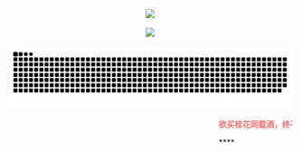 <p align = "center">
  <img src = "https://github-readme-stats.vercel.app/api?username=ananyuanan&show_icons=true&theme=tokyonight&line_height=27">
</p>

<p align = "center">
<img width="50%" src="https://github-readme-streak-stats.herokuapp.com/?user=ananyuanan&show_icons=true&locale=en&layout=compact&theme=radical&line_height=0" />
</p>
<p align = "center">
  <img src = "https://raw.githubusercontent.com/ananyuanan/ananyuanan/output/github-contribution-grid-snake.svg">
</p>




<marquee><b><font color="#e66b6d">欲买桂花同载酒，终不似，少年游。</font></b> 




<p
# 鸣谢
</p>
****



